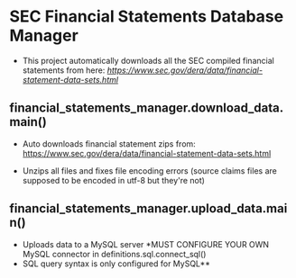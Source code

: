 
# SEC Financial Statements Database Manager
- This project automatically downloads all the SEC compiled financial statements from here: 
_https://www.sec.gov/dera/data/financial-statement-data-sets.html_


## financial_statements_manager.download_data.main()
- Auto downloads financial statement zips from: https://www.sec.gov/dera/data/financial-statement-data-sets.html

- Unzips all files and fixes file encoding errors (source claims files are supposed to be encoded in utf-8 but they're not)
 
## financial_statements_manager.upload_data.main()
- Uploads data to a MySQL server *MUST CONFIGURE YOUR OWN MySQL connector in definitions.sql.connect_sql()
- SQL query syntax is only configured for MySQL**



